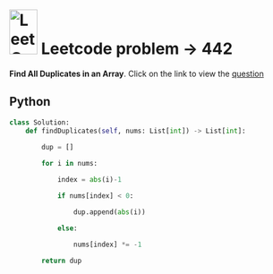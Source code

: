 #  <img src="https://leetcode.com/_next/static/images/logo-ff2b712834cf26bf50a5de58ee27bcef.png" alt="LeetCode Logo" width="50" height="80"> Leetcode problem -> 442  

**Find All Duplicates in an Array**. Click on the link to view the [question](https://leetcode.com/problems/find-all-duplicates-in-an-array/description/)   

## Python  
```python
class Solution:
    def findDuplicates(self, nums: List[int]) -> List[int]:
        
        dup = []

        for i in nums:

            index = abs(i)-1

            if nums[index] < 0:

                dup.append(abs(i))

            else:

                nums[index] *= -1

        return dup
```
